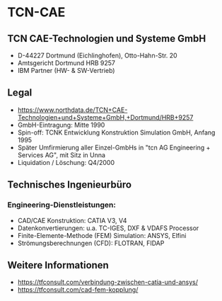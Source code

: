 # TCN-CAE

## TCN CAE-Technologien und Systeme GmbH
- D-44227 Dortmund (Eichlinghofen), Otto-Hahn-Str. 20
- Amtsgericht Dortmund HRB 9257
- IBM Partner (HW- & SW-Vertrieb) 

## Legal
- https://www.northdata.de/TCN+CAE-Technologien+und+Systeme+GmbH,+Dortmund/HRB+9257
- GmbH-Eintragung: Mitte 1990
- Spin-off: TCNK Entwicklung Konstruktion Simulation GmbH, Anfang 1995 
- Später Umfirmierung aller Einzel-GmbHs in "tcn AG Engineering + Services AG", mit Sitz in Unna
- Liquidation / Löschung: Q4/2000 

## Technisches Ingenieurbüro 

### Engineering-Dienstleistungen:
- CAD/CAE Konstruktion: CATIA V3, V4
- Datenkonvertierungen: u.a. TC-IGES, DXF & VDAFS Processor
- Finite-Elemente-Methode (FEM) Simulation: ANSYS, Elfini
- Strömungsberechnungen (CFD): FLOTRAN, FIDAP

## Weitere Informationen
- https://tfconsult.com/verbindung-zwischen-catia-und-ansys/
- https://tfconsult.com/cad-fem-kopplung/

